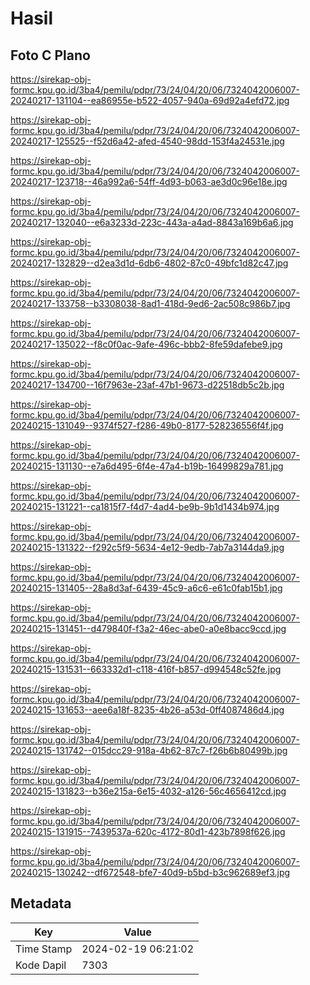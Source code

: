 # Hasil

## Foto C Plano

https://sirekap-obj-formc.kpu.go.id/3ba4/pemilu/pdpr/73/24/04/20/06/7324042006007-20240217-131104--ea86955e-b522-4057-940a-69d92a4efd72.jpg

https://sirekap-obj-formc.kpu.go.id/3ba4/pemilu/pdpr/73/24/04/20/06/7324042006007-20240217-125525--f52d6a42-afed-4540-98dd-153f4a24531e.jpg

https://sirekap-obj-formc.kpu.go.id/3ba4/pemilu/pdpr/73/24/04/20/06/7324042006007-20240217-123718--46a992a6-54ff-4d93-b063-ae3d0c96e18e.jpg

https://sirekap-obj-formc.kpu.go.id/3ba4/pemilu/pdpr/73/24/04/20/06/7324042006007-20240217-132040--e6a3233d-223c-443a-a4ad-8843a169b6a6.jpg

https://sirekap-obj-formc.kpu.go.id/3ba4/pemilu/pdpr/73/24/04/20/06/7324042006007-20240217-132829--d2ea3d1d-6db6-4802-87c0-49bfc1d82c47.jpg

https://sirekap-obj-formc.kpu.go.id/3ba4/pemilu/pdpr/73/24/04/20/06/7324042006007-20240217-133758--b3308038-8ad1-418d-9ed6-2ac508c986b7.jpg

https://sirekap-obj-formc.kpu.go.id/3ba4/pemilu/pdpr/73/24/04/20/06/7324042006007-20240217-135022--f8c0f0ac-9afe-496c-bbb2-8fe59dafebe9.jpg

https://sirekap-obj-formc.kpu.go.id/3ba4/pemilu/pdpr/73/24/04/20/06/7324042006007-20240217-134700--16f7963e-23af-47b1-9673-d22518db5c2b.jpg

https://sirekap-obj-formc.kpu.go.id/3ba4/pemilu/pdpr/73/24/04/20/06/7324042006007-20240215-131049--9374f527-f286-49b0-8177-528236556f4f.jpg

https://sirekap-obj-formc.kpu.go.id/3ba4/pemilu/pdpr/73/24/04/20/06/7324042006007-20240215-131130--e7a6d495-6f4e-47a4-b19b-16499829a781.jpg

https://sirekap-obj-formc.kpu.go.id/3ba4/pemilu/pdpr/73/24/04/20/06/7324042006007-20240215-131221--ca1815f7-f4d7-4ad4-be9b-9b1d1434b974.jpg

https://sirekap-obj-formc.kpu.go.id/3ba4/pemilu/pdpr/73/24/04/20/06/7324042006007-20240215-131322--f292c5f9-5634-4e12-9edb-7ab7a3144da9.jpg

https://sirekap-obj-formc.kpu.go.id/3ba4/pemilu/pdpr/73/24/04/20/06/7324042006007-20240215-131405--28a8d3af-6439-45c9-a6c6-e61c0fab15b1.jpg

https://sirekap-obj-formc.kpu.go.id/3ba4/pemilu/pdpr/73/24/04/20/06/7324042006007-20240215-131451--d479840f-f3a2-46ec-abe0-a0e8bacc9ccd.jpg

https://sirekap-obj-formc.kpu.go.id/3ba4/pemilu/pdpr/73/24/04/20/06/7324042006007-20240215-131531--663332d1-c118-416f-b857-d994548c52fe.jpg

https://sirekap-obj-formc.kpu.go.id/3ba4/pemilu/pdpr/73/24/04/20/06/7324042006007-20240215-131653--aee6a18f-8235-4b26-a53d-0ff4087486d4.jpg

https://sirekap-obj-formc.kpu.go.id/3ba4/pemilu/pdpr/73/24/04/20/06/7324042006007-20240215-131742--015dcc29-918a-4b62-87c7-f26b6b80499b.jpg

https://sirekap-obj-formc.kpu.go.id/3ba4/pemilu/pdpr/73/24/04/20/06/7324042006007-20240215-131823--b36e215a-6e15-4032-a126-56c4656412cd.jpg

https://sirekap-obj-formc.kpu.go.id/3ba4/pemilu/pdpr/73/24/04/20/06/7324042006007-20240215-131915--7439537a-620c-4172-80d1-423b7898f626.jpg

https://sirekap-obj-formc.kpu.go.id/3ba4/pemilu/pdpr/73/24/04/20/06/7324042006007-20240215-130242--df672548-bfe7-40d9-b5bd-b3c962689ef3.jpg


## Metadata

| Key        | Value               |
| ---------- | ------------------- |
| Time Stamp | 2024-02-19 06:21:02 |
| Kode Dapil | 7303                |



